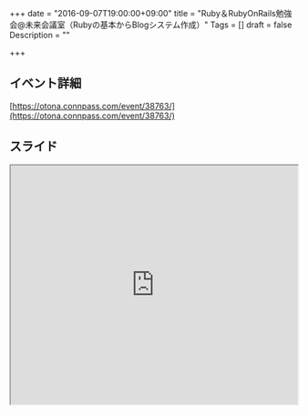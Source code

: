 +++
date = "2016-09-07T19:00:00+09:00"
title = "Ruby＆RubyOnRails勉強会@未来会議室（Rubyの基本からBlogシステム作成）"
Tags = []
draft = false
Description = ""

+++

## イベント詳細

[https://otona.connpass.com/event/38763/](https://otona.connpass.com/event/38763/)

## スライド

<iframe src="https://sugumura.github.io/presentation-by-reveal.js/ror-tutorial-20160907.html" onload="this.focus();" width="100%" height="420px">
[https://sugumura.github.io/presentation-by-reveal.js/ror-tutorial-20160907.html](https://sugumura.github.io/presentation-by-reveal.js/ror-tutorial-20160907.html)
